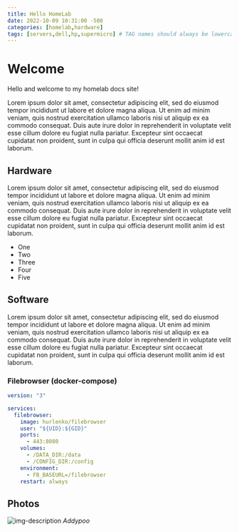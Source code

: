 ```yaml
---
title: Hello HomeLab
date: 2022-10-09 10:31:00 -500
categories: [homelab,hardware]
tags: [servers,dell,hp,supermicro] # TAG names should always be lowercase
---
```


# Welcome

Hello and welcome to my homelab docs site!

Lorem ipsum dolor sit amet, consectetur adipiscing elit, sed do eiusmod tempor incididunt ut labore et dolore magna aliqua. Ut enim ad minim veniam, quis nostrud exercitation ullamco laboris nisi ut aliquip ex ea commodo consequat. Duis aute irure dolor in reprehenderit in voluptate velit esse cillum dolore eu fugiat nulla pariatur. Excepteur sint occaecat cupidatat non proident, sunt in culpa qui officia deserunt mollit anim id est laborum.

## Hardware

Lorem ipsum dolor sit amet, consectetur adipiscing elit, sed do eiusmod tempor incididunt ut labore et dolore magna aliqua. Ut enim ad minim veniam, quis nostrud exercitation ullamco laboris nisi ut aliquip ex ea commodo consequat. Duis aute irure dolor in reprehenderit in voluptate velit esse cillum dolore eu fugiat nulla pariatur. Excepteur sint occaecat cupidatat non proident, sunt in culpa qui officia deserunt mollit anim id est laborum.

* One
* Two
* Three
* Four
* Five

## Software

Lorem ipsum dolor sit amet, consectetur adipiscing elit, sed do eiusmod tempor incididunt ut labore et dolore magna aliqua. Ut enim ad minim veniam, quis nostrud exercitation ullamco laboris nisi ut aliquip ex ea commodo consequat. Duis aute irure dolor in reprehenderit in voluptate velit esse cillum dolore eu fugiat nulla pariatur. Excepteur sint occaecat cupidatat non proident, sunt in culpa qui officia deserunt mollit anim id est laborum.

### Filebrowser (docker-compose)
```yml
version: "3"

services:
  filebrowser:
    image: hurlenko/filebrowser
    user: "${UID}:${GID}"
    ports:
      - 443:8080
    volumes:
      - /DATA_DIR:/data
      - /CONFIG_DIR:/config
    environment:
      - FB_BASEURL=/filebrowser
    restart: always
```

## Photos
![img-description](https://www.antlatt.com/images/personal/20191228_162257.jpg)
_Addypoo_

